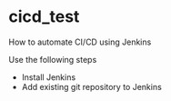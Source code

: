 # cicd_test

How to automate CI/CD using Jenkins

Use the following steps

* Install Jenkins
* Add existing git repository to Jenkins